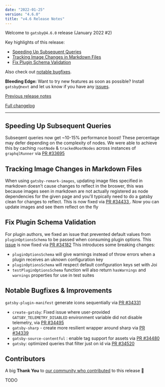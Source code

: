 ```yaml
---
date: "2022-01-25"
version: "4.6.0"
title: "v4.6 Release Notes"
---
```


Welcome to `gatsby@4.6.0` release (January 2022 #2)

Key highlights of this release:

- [Speeding Up Subsequent Queries](#speeding-up-subsequent-queries)
- [Tracking Image Changes in Markdown Files](#tracking-image-changes-in-markdown-files)
- [Fix Plugin Schema Validation](#fix-plugin-schema-validation)

Also check out [notable bugfixes](#notable-bugfixes--improvements).

**Bleeding Edge:** Want to try new features as soon as possible? Install `gatsby@next` and let us know
if you have any [issues](https://github.com/gatsbyjs/gatsby/issues).

[Previous release notes](/docs/reference/release-notes/v4.5)

[Full changelog][full-changelog]

---

## Speeding Up Subsequent Queries

Subseqent queries now get ~10-15% performance boost! These percentage may defer depending on the complexity of nodes. We were able to achieve this by caching `rootNode` & `trackedRootNodes` across instances of `graphqlRunner` via [PR #33695](https://github.com/gatsbyjs/gatsby/pull/33695)

## Tracking Image Changes in Markdown Files

When using `gatsby-remark-images`, updating image files specified in markdown doesn't cause changes to reflect in the broswer, this was because images seen in markdown are not actually registered as node dependencies for the given page and you'll typically need to do a gatsby clean for changes to reflect. This is now fixed via [PR #34433 ](https://github.com/gatsbyjs/gatsby/pull/34433). Now you can update images and see them reflect on the fly

## Fix Plugin Schema Validation

For plugin authors, we fixed an issue that prevented default values from `pluginOptionsSchema` to be passed when consuming plugin options. This [issue](https://github.com/gatsbyjs/gatsby/issues/33033) is now fixed via [PR #34182](https://github.com/gatsbyjs/gatsby/pull/34182) This introduces some breaking changes:

- `pluginOptionsSchema` will give warnings instead of throw errors when a plugin receives an uknown configuration key
- `pluginOptionsSchema` will respect default configuration keys set with Joi
- `testPluginOptionsSchema` function will also return `hasWarnings` and `warnings` properties for use in test suites

## Notable Bugfixes & Improvements

`gatsby-plugin-manifest` generate icons sequentially via [PR #34331](https://github.com/gatsbyjs/gatsby/pull/34331)

- `create-gatsby`: Fixed issue where user-provided `GATSBY_TELEMETRY_DISABLED` environment variable did not disable telemetry, via [PR #34495](https://github.com/gatsbyjs/gatsby/pull/34495)
- `gatsby-sharp` - create more resilient wrapper around sharp via [PR #34339](https://github.com/gatsbyjs/gatsby/pull/34339)
- `gatsby-source-contentful` : enable tag support for assets via [PR #34480](https://github.com/gatsbyjs/gatsby/pull/34480)
- `gatsby`: optimized queries that filter just on id via [PR #34520](https://github.com/gatsbyjs/gatsby/pull/34520)

## Contributors

A big **Thank You** to [our community who contributed][full-changelog] to this release 💜

TODO

[full-changelog]: https://github.com/gatsbyjs/gatsby/compare/gatsby@4.6.0-next.0...gatsby@4.6.0
